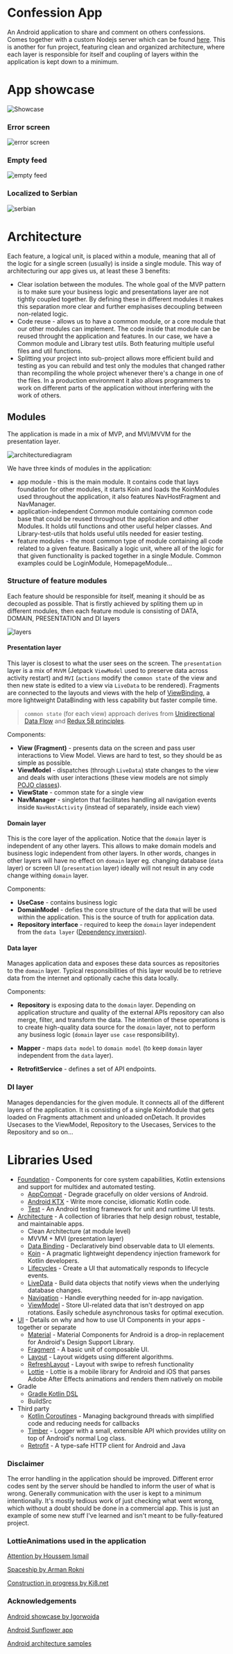 # Confession App
An Android application to share and comment on others confessions. Comes together with a custom Nodejs server which can be found [here](https://github.com/Nikola-Milovic/Confession-Server).
This is another for fun project, featuring clean and organized architecture, where each layer is responsible for itself and coupling of layers within the application is kept down to a minimum.


# App showcase


![Showcase](images/showcase.gif "Showcase")


### Error screen

![error screen](images/error.gif "Error")

### Empty feed


![empty feed](images/emptyfeed.gif "EmptyFeed")

### Localized to Serbian

![serbian](images/serbian.gif "Serbian")

# Architecture

Each feature, a logical unit, is placed within a module, meaning that all of the logic for a single screen (usually) is inside a single module. This way of architecturing our app gives us, at least these 3 benefits: 

* Clear isolation between the modules. The whole goal of the MVP pattern is to make sure your business logic and presentations layer are not tightly coupled together. By defining these in different modules it makes this separation more clear and further emphasises decoupling between non-related logic.
* Code reuse - allows us to have a common module, or a core module that our other modules can implement. The code inside that module can be reused throught the application and features. In our case, we have a Common module and Library test utils. Both featuring multiple useful files and util functions.
* Splitting your project into sub-project allows more efficient build and testing as you can rebuild and test only the modules that changed rather than recompiling the whole project whenever there's a change in one of the files. In a production environment it also allows programmers to work on different parts of the application without interfering with the work of others.

## Modules

The application is made in a mix of MVP, and MVI/MVVM for the presentation layer. 

![architecturediagram](images/architecturediagram.png "ArchitectureDiagram")

We have three kinds of modules in the application:

* app module - this is the main module. It contains code that lays foundation for other modules, it starts Koin and loads the KoinModules used throughout the application, it also features NavHostFragment and NavManager.
* application-independent Common module containing common code base that could be reused throughout the application and other Modules. It holds util functions and other useful helper classes. And Library-test-utils that holds useful utils needed for easier testing.
* feature modules - the most common type of module containing all code related to a given feature. Basically a logic unit, where all of the logic for that given functionality is packed together in a single Module. Common examples could be LoginModule, HomepageModule...

### Structure of feature modules

Each feature should be responsible for itself, meaning it should be as decoupled as possible. That is firstly achieved by spliting them up in different modules, then each feature module is consisting of DATA, DOMAIN, PRESENTATION and DI layers

![layers](images/layers.png "LayersDiagram")

#### Presentation layer

This layer is closest to what the user sees on the screen. The `presentation` layer is a mix of `MVVM` (Jetpack `ViewModel` used to preserve data across activity restart) and
`MVI` (`actions` modify the `common state` of the view and then new state is edited to a view via `LiveData` to be rendered).
Fragments are connected to the layouts and views with the help of [ViewBinding](https://developer.android.com/topic/libraries/view-binding), a more lightweight DataBinding with less capability but faster compile time.

> `common state` (for each view) approach derives from
> [Unidirectional Data Flow](https://en.wikipedia.org/wiki/Unidirectional_Data_Flow_(computer_science)) and [Redux
58
> principles](https://redux.js.org/introduction/three-principles).

Components:
- **View (Fragment)** - presents data on the screen and pass user interactions to View Model. Views are hard to test, so they should be as simple as possible.
- **ViewModel** - dispatches (through `LiveData`) state changes to the view and deals with user interactions (these view models are not simply [POJO classes](https://en.wikipedia.org/wiki/Plain_old_Java_object)).
- **ViewState** - common state for a single view
- **NavManager** - singleton that facilitates handling all navigation events inside `NavHostActivity` (instead of separately, inside each view)

#### Domain layer

This is the core layer of the application. Notice that the `domain` layer is independent of any other layers. This allows to make domain models and business logic independent from other layers.
In other words, changes in other layers will have no effect on `domain` layer eg. changing database (`data` layer) or screen UI (`presentation` layer) ideally will not result in any code change withing `domain` layer.

Components:
- **UseCase** - contains business logic
- **DomainModel** - defies the core structure of the data that will be used within the application. This is the source of truth for application data.
- **Repository interface** - required to keep the `domain` layer independent from the `data layer` ([Dependency inversion](https://en.wikipedia.org/wiki/Dependency_inversion_principle)).

#### Data layer

Manages application data and exposes these data sources as repositories to the `domain` layer. Typical responsibilities of this layer would be to retrieve data from the internet and optionally cache this data locally.

Components:
- **Repository** is exposing data to the `domain` layer. Depending on application structure and quality of the external APIs repository can also merge, filter, and transform the data. The intention of
these operations is to create high-quality data source for the `domain` layer, not to perform any business logic (`domain` layer `use case` responsibility).

- **Mapper** - maps `data model` to `domain model` (to keep `domain` layer independent from the `data` layer).
- **RetrofitService** - defines a set of API endpoints.

### DI layer

Manages dependancies for the given module. It connects all of the different layers of the application. It is consisting of a single KoinModule that gets loaded on Fragments attachment and unloaded onDetach. It provides Usecases to the ViewModel, Repository to the Usecases, Services to the Repository and so on...


# Libraries Used


* [Foundation][0] - Components for core system capabilities, Kotlin extensions and support for
  multidex and automated testing.
  * [AppCompat][1] - Degrade gracefully on older versions of Android.
  * [Android KTX][2] - Write more concise, idiomatic Kotlin code.
  * [Test][4] - An Android testing framework for unit and runtime UI tests.
* [Architecture][10] - A collection of libraries that help design robust, testable, and
  maintainable apps.
  * Clean Architecture (at module level)
  * MVVM + MVI (presentation layer)
  * [Data Binding][11] - Declaratively bind observable data to UI elements.
  * [Koin][100] - A pragmatic lightweight dependency injection framework for Kotlin developers.
  * [Lifecycles][12] - Create a UI that automatically responds to lifecycle events.
  * [LiveData][13] - Build data objects that notify views when the underlying database changes.
  * [Navigation][14] - Handle everything needed for in-app navigation.
  * [ViewModel][17] - Store UI-related data that isn't destroyed on app rotations. Easily schedule
     asynchronous tasks for optimal execution.
* [UI][30] - Details on why and how to use UI Components in your apps - together or separate
  * [Material][32] - Material Components for Android is a drop-in replacement for Android's Design Support Library.
  * [Fragment][34] - A basic unit of composable UI.
  * [Layout][35] - Layout widgets using different algorithms.
  * [RefreshLayout][93] - Layout with swipe to refresh functionality
  * [Lottie][99] - Lottie is a mobile library for Android and iOS that parses Adobe After Effects animations and renders them natively on mobile
* Gradle
  * [Gradle Kotlin DSL](https://docs.gradle.org/current/userguide/kotlin_dsl.html)
  * BuildSrc
* Third party
  * [Kotlin Coroutines][91] - Managing background threads with simplified code and reducing needs for callbacks
  * [Timber][92] - Logger with a small, extensible API which provides utility on top of Android's normal Log class.
  * [Retrofit][94] - A type-safe HTTP client for Android and Java
  

[0]: https://developer.android.com/jetpack/components
[1]: https://developer.android.com/topic/libraries/support-library/packages#v7-appcompat
[2]: https://developer.android.com/kotlin/ktx
[4]: https://developer.android.com/training/testing/
[10]: https://developer.android.com/jetpack/arch/
[11]: https://developer.android.com/topic/libraries/data-binding/
[12]: https://developer.android.com/topic/libraries/architecture/lifecycl
[13]: https://developer.android.com/topic/libraries/architecture/livedata
[14]: https://developer.android.com/topic/libraries/architecture/navigation/
[17]: https://developer.android.com/topic/libraries/architecture/viewmodel
[30]: https://developer.android.com/guide/topics/ui
[32]: https://github.com/material-components/material-components-android
[34]: https://developer.android.com/guide/components/fragments
[35]: https://developer.android.com/guide/topics/ui/declaring-layout
[91]: https://kotlinlang.org/docs/reference/coroutines-overview.html
[92]: https://github.com/JakeWharton/timber
[93]: https://developer.android.com/training/swipe/add-swipe-interface
[94]: https://square.github.io/retrofit/
[99]: https://github.com/airbnb/lottie-android
[100]: https://github.com/InsertKoinIO/koin

### Disclaimer

The error handling in the application should be improved. Different error codes sent by the server should be handled to inform the user of what is wrong. Generally communication with the user is kept to a minimum intentionally. It's mostly tedious work of just checking what went wrong, which without a doubt should be done in a commercial app. This is just an example of some new stuff I've learned and isn't meant to be fully-featured project.

### LottieAnimations used in the application

[Attention by Houssem Ismail](https://lottiefiles.com/32338-attention)

[Spaceship by Arman Rokni](https://lottiefiles.com/4011-spaceship-empty-searching)

[Construction in progress by Ki8.net](https://lottiefiles.com/26531-construction-in-process)

### Acknowledgements

[Android showcase by Igorwojda](https://github.com/igorwojda/android-showcase)

[Android Sunflower app](https://github.com/android/sunflower)

[Android architecture samples](https://github.com/android/architecture-samples)



